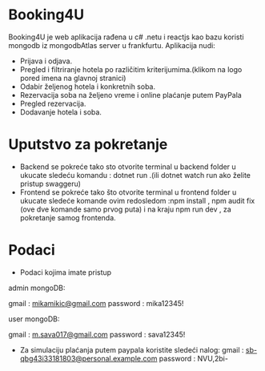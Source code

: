 # Booking4U

Booking4U je web aplikacija rađena u c# .netu i reactjs kao bazu koristi mongodb iz mongodbAtlas server u frankfurtu. Aplikacija nudi:

- Prijava i odjava.
- Pregled i filtriranje hotela po različitim kriterijumima.(klikom na logo pored imena na glavnoj stranici)
- Odabir željenog hotela i konkretnih soba.
- Rezervacija soba na željeno vreme i online plaćanje putem PayPala
- Pregled rezervacija.
- Dodavanje hotela i soba.

# Uputstvo za pokretanje

- Backend se pokreće tako sto otvorite terminal u backend folder u ukucate sledeću komandu : dotnet run .(ili dotnet watch run ako želite pristup swaggeru)
- Frontend se pokreće tako što otvorite terminal u frontend folder u ukucate sledeće komande ovim redosledom :npm install , npm audit fix (ove dve komande samo prvog puta) i na kraju npm run dev , za pokretanje samog frontenda.

# Podaci

- Podaci kojima imate pristup

admin mongoDB:

gmail : mikamikic@gmail.com
password : mika12345!

user mongoDB:

gmail : m.sava017@gmail.com
password : sava12345!

- Za simulaciju plaćanja putem paypala koristite sledeći nalog:
  gmail : sb-qbg43i33181803@personal.example.com
  password : NVU,2bi-
